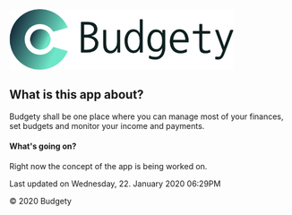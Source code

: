 <img src="logo/vector/default-monochrome.svg"  width="400"/>

## What is this app about?

Budgety shall be one place where you can manage most of your finances, set budgets and monitor your income and payments.  

#### What's going on?
Right now the concept of the app is being worked on.  
 

  
Last updated on Wednesday, 22. January 2020 06:29PM 
   
&copy; 2020 Budgety